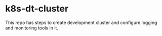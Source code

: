 # k8s-dt-cluster
This repo has steps to create development cluster and configure logging and monitoring tools in it. 
